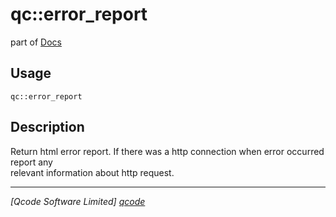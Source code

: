 qc::error_report
================

part of [Docs](.)

Usage
-----
`qc::error_report `

Description
-----------
Return html error report. If there was a http connection when error occurred report any<br/>relevant information about http request.

----------------------------------
*[Qcode Software Limited] [qcode]*

[qcode]: www.qcode.co.uk "Qcode Software"